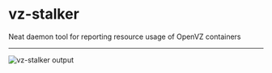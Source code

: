 vz-stalker
==========

Neat daemon tool for reporting resource usage of OpenVZ containers
___

![vz-stalker output](http://files.stavrovski.net/vz-stalker/vz-stalker-output.png "vz-stalker output")